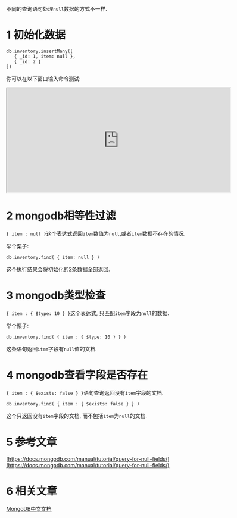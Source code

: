 不同的查询语句处理`null`数据的方式不一样.

1 初始化数据
===

```
db.inventory.insertMany([
   { _id: 1, item: null },
   { _id: 2 }
])
```

你可以在以下窗口输入命令测试:

<iframe class="mws-root" allowfullscreen="" sandbox="allow-scripts allow-same-origin" width="600" height="280" src="https://mws.mongodb.com/?version=3.4"></iframe>

2 mongodb相等性过滤
===

`{ item : null }`这个表达式返回`item`数值为`null`,或者`item`数据不存在的情况.

举个栗子:

```
db.inventory.find( { item: null } )
```

这个执行结果会将初始化的2条数据全部返回.

3 mongodb类型检查
===

`{ item : { $type: 10 } }`这个表达式, 只匹配`item`字段为`null`的数据.

举个栗子:

```
db.inventory.find( { item : { $type: 10 } } )
```

这条语句返回`item`字段有`null`值的文档.

4 mongodb查看字段是否存在
===

`{ item : { $exists: false } }`语句查询返回没有`item`字段的文档.

```
db.inventory.find( { item : { $exists: false } } )
```

这个只返回没有`item`字段的文档, 而不包括`item`为`null`的文档.

5 参考文章
===

[https://docs.mongodb.com/manual/tutorial/query-for-null-fields/](https://docs.mongodb.com/manual/tutorial/query-for-null-fields/)

6 相关文章
===
 
[MongoDB中文文档](http://localhost/article/mongodb/index.html)
